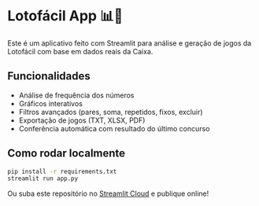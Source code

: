 # Lotofácil App 📊🎯

Este é um aplicativo feito com Streamlit para análise e geração de jogos da Lotofácil com base em dados reais da Caixa.

## Funcionalidades
- Análise de frequência dos números
- Gráficos interativos
- Filtros avançados (pares, soma, repetidos, fixos, excluir)
- Exportação de jogos (TXT, XLSX, PDF)
- Conferência automática com resultado do último concurso

## Como rodar localmente
```bash
pip install -r requirements.txt
streamlit run app.py
```

Ou suba este repositório no [Streamlit Cloud](https://streamlit.io/cloud) e publique online!
